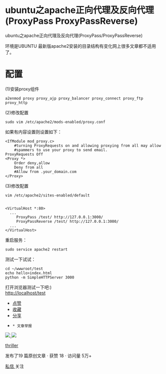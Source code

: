 # ubuntu之apache正向代理及反向代理(ProxyPass ProxyPassReverse)

ubuntu之apache正向代理及反向代理(ProxyPass/ProxyPassReverse)

环境是UBUNTU 最新版apache2安装的目录结构有变化网上很多文章都不适用了。

#  配置

(1)安装proxy组件

    
    
    a2enmod proxy proxy_ajp proxy_balancer proxy_connect proxy_ftp proxy_http  

(2)修改配置

    
    
    sudo vim /etc/apache2/mods-enabled/proxy.conf

如果有内容设置则设置如下：

    
    
    <IfModule mod_proxy.c>  
        #turning ProxyRequests on and allowing proxying from all may allow  
        #spammers to use your proxy to send email.  
    ProxyRequests Off  
    <Proxy *>  
        Order deny,allow  
        Deny from all  
        #Allow from .your_domain.com  
    </Proxy>  

(3)修改配置

    
    
    vim /etc/apache2/sites-enabled/default
    
    
    <VirtualHost *:80>  
      ...
         ProxyPass /test/ http://127.0.0.1:3000/  
         ProxyPassReverse /test/ http://127.0.0.1:3000/
      ...
    </VirtualHost>  

重启服务：

    
    
    sudo service apache2 restart

测试一下试试：

    
    
    cd ~/wwwroot/test
    echo hello>index.html
    python -m SimpleHTTPServer 3000

打开浏览器测试一下吧:)  
[ http://localhost/test ](http://localhost/test)

  * [ 点赞  ](javascript:;)
  * [ 收藏  ](javascript:;)
  * [ 分享 ](javascript:;)
  *     * 文章举报 

[ ![](https://profile.csdnimg.cn/2/1/1/3_thriller)
![](https://g.csdnimg.cn/static/user-reg-year/1x/20.png)
](https://blog.csdn.net/thriller)

[ thriller ](https://blog.csdn.net/thriller)

发布了19 篇原创文章  ·  获赞 18  ·  访问量 5万+

[ 私信 ](https://im.csdn.net/im/main.html?userName=thriller) 关注


